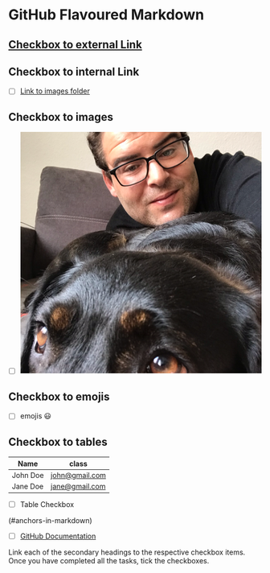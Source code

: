 # GitHub Flavoured Markdown



## [Checkbox to external Link](#anchors-in-markdown)

## Checkbox to internal Link

- [ ]  [Link to images folder](/images)

## Checkbox to images

- [ ] ![images](images/Profilbild_Sezai_Keskin.png)

## Checkbox to emojis

- [ ] emojis :smiley:

## Checkbox to tables

|Name    | class   |
| ------- | ------ |
| John Doe | john@gmail.com|
| Jane Doe | jane@gmail.com|

- [ ] Table Checkbox


(#anchors-in-markdown)
- [ ]  [GitHub Documentation](https://help.github.com/en)

Link each of the secondary headings to the respective checkbox items.
Once you have completed all the tasks, tick the checkboxes.
